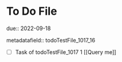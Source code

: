 # To Do File

due:: 2022-09-18

metadatafield:: todoTestFile_1017_16

- [ ] Task of todoTestFile_1017 1 [[Query me]]
